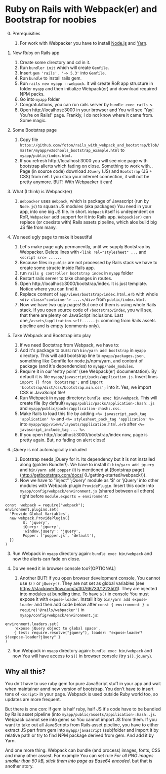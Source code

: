 # Ruby on Rails with Webpack(er) and Bootstrap for noobies
0. Prerequisities
   1. For work with Webpacker you have to install [Node.js](https://nodejs.org/en/download/package-manager/)
and [Yarn](https://yarnpkg.com/lang/en/docs/install/).

1. New Ruby on Rails app
   1. Create some directory and cd in it.
   2. Run `bundler init` which will create `Gemfile`.
   3. Insert `gem 'rails', '~> 5.3'` into `Gemfile`.
   4. Run `bundle` to install rails gem.
   5. Run `rails new myapp --webpack`. It wil create RoR app structure in folder `myapp` and then initialize Webpack(er) and download required NPM packs.
   6. Go into `myapp` folder
   7. Congratulations, you can run rails server by `bundle exec rails s`.
   8. Open http://localhost:3000 in your browser and You will see 'Yay! You’re on Rails!' page. Frankly, I do not know where it came from. Some magic.

2. Some Bootstrap page
   1. Copy file `https://github.com/foton/rails_with_webpack_and_bootstrap/blob/master/myapp/w3schools_bootstrap_example.html` to `myapp/public/index.html`.
   2. If you refresh http://localhost:3000 you will see nice page with bootstrap allerts which fading on close. Something to work with.
   . Page (in source code) download `JQuery` (JS) and `Bootstrap` (JS + CSS) from net. I you stop your internet connection, it will not be pretty anymore. BUT! With Webpacker it can!

3. What (I think) is Webpack(er)
   1. `Webpacker` uses `Webpack`, which is package of Javascript (run by `Node.js`) to squash JS modules (aka packages) You need in your app, into one big JS file. In short. `Webpack` itself is undependent on RoR, `Webpacker` add support for it into Rails app. `Webpack(er)` can replace (or coexists with) Rails assets pipeline, which alos build big JS file from many.

4. We need ugly page to make it beautiful
   1. Let's make page ugly permanently, until we supply Bootstrap by Webpacker. Delete lines with `<link rel="stylesheet" ...` and `<script src= .....`.
   2. Because files in `public` are not processed by Rails stack we have to create some structe inside Rails app.
   3. run `rails g controller bootstrap index` in `myapp` folder
   4. Restart rails server to take changes in routes.
   5. Open http://localhost:3000/bootstrap/index. It is just template. Notice where you can find it.
   6. Replace content of `app/views/bootstrap/index.html.erb` with whole `<div class="container">
 ....</div>` from `public/index.html`.
   7. Now we have two ugly pages! But one of them is using whole Rails stack. If you open source code of `/bootstrap/index`, you will see, that there are plenty on JavaScript inclusions. Last one,`/assets/application.self-.....js` comming from Rails assets pipeline and is empty (comments only).

5. Take Webpack and Bootstrap into play
   1. If we need Bootstrap from Webpack, we have to:
   2. Add it's package to ours: run `bin/yarn add bootstrap` in `myapp` directory. This will add bootstrap line to `myapp/packages.json`, something like Gemfile for node.js/npm/yarn, and content of package (and it's dependencies) to `myapp/node_modules`.
   3. Require it in our 'entry point' (see Webpack(er) documentation). By default it is file `myapp/javascript/packs/application.js`. Insert lines `import {} from 'bootstrap';` and  `import 'bootstrap/dist/css/bootstrap.min.css';` into it. Yes, we import CSS in JavaScript file!
   4. Run Webpack in `myapp` directory: `bundle exec bin/webpack`. This will create file (by default) `myapp/public/packs/application-:hash:.js` and `myapp/public/packs/application-:hash:.css`.
   5. Make Rails to load this file by adding `<%= javascript_pack_tag 'application' %>` and `<%= stylesheet_pack_tag 'application' %>` into `myapp/app/views/layouts/application.html.erb` after `<%= javascript_include_tag ... %>`.
   6. If you open http://localhost:3000/bootstrap/index now, page is pretty again. But, no fading on alert close!
6. jQuery is not automagically included
   1. Bootstrap needs jQuery for it. Its dependency but it is not installed along (golden Bundler!).
We have to install it: `bin/yarn add jquery` and  `bin/yarn add popper` (it is mentioned at [Bootstrap page](http://getbootstrap.com/docs/ 0./getting-started/webpack/)).
   2. Now we have to "inject" 'jQuery' module as '$' or 'jQuery' into other modules with Webpack plugin `ProvidePlugin`. Insert this code into `myapp/config/webpack/environment.js` (shared between all others)
right before `module.exports = environment`:
```
const  webpack = require("webpack");
environment.plugins.set(
  'Provide Global Variables',
  new webpack.ProvidePlugin({
        $: 'jquery',
        jQuery: 'jquery',
        'window.jQuery': 'jquery',
        Popper: ['popper.js', 'default'],
  })
)

```
   3. Run Webpack in `myapp` directory again: `bundle exec bin/webpack` and now the alerts can fade on close.

7. Do we need it in browser console too?[OPTIONAL]
   1. Another BUT! If you open browser development console, You cannot use `$()` or `jQuery()`. They are not set as global variables (see https://stackoverflow.com/a/30766733/1223501). They are injected into modules at bundling time. To have `$()` in console You must expose it with `expose-loader`. Install it by `bin/yarn add expose-loader` and then add code below after `const { environment } = require('@rails/webpacker')` in `myapp/config/webpack/environment.js`:
```
environment.loaders.set(
    'expose jQuery object to global space',
    { test: require.resolve("jquery"), loader: "expose-loader?$!expose-loader?jQuery" }
)
```
   2. Run Webpack in `myapp` directory again: `bundle exec bin/webpack` and now You will have access to `$()` in browser console (try `$().jquery`).

## Why all this?
You dn't have to use ruby gem for pure JavaScript stuff in your app and wait when maintainer annd new version of bootstrap. You don't have to insert tons of `<script>` in your page.
Webpack is used outside Ruby world too, so updates are more frequent.

But there is one con: If gem is half ruby, half JS it's code have to be bundled by Rails asset pipeline (into `myapp/public/assets/appilication-:hash:.js`. Webpack cannot see into gems so You cannot import JS from them.
If you want to take out all JavaScripts from Rails asset pipeline, you have to either extract JS part from gem into `myapp/javascript` (sub)folder and import it by relative path or try to find NPM package derived from gem. And add it by Yarn.

And one more thing. Webpack can bundle (and process) images, fonts, CSS and many other assest. For example You can set rule _For all PNG images smaller than 50 kB, stick them into page as Base64 encoded_. but that is another story.









